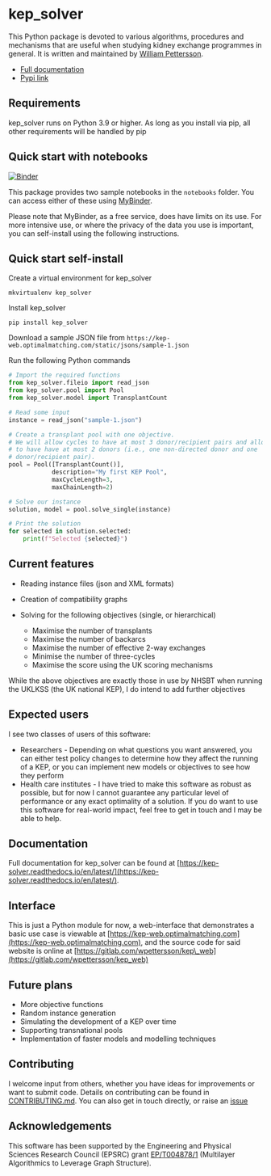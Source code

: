 # kep\_solver

This Python package is devoted to various algorithms, procedures and mechanisms
that are useful when studying kidney exchange programmes in general.  It is
written and maintained by [William Pettersson](mailto:william.pettersson@glasgow.ac.uk).

- [Full documentation](https://kep-solver.readthedocs.io/en/latest/)
- [Pypi link](https://pypi.org/project/kep-solver/)

## Requirements

kep\_solver runs on Python 3.9 or higher. As long as you install via pip, all
other requirements will be handled by pip

## Quick start with notebooks

[![Binder](https://mybinder.org/badge_logo.svg)](https://mybinder.org/v2/gl/wpettersson%2Fkep_solver/HEAD)

This package provides two sample notebooks in the `notebooks` folder. You can
access either of these using [MyBinder](https://mybinder.org/v2/gl/wpettersson%2Fkep_solver/HEAD).

Please note that MyBinder, as a free service, does have limits on its use. For
more intensive use, or where the privacy of the data you use is important, you
can self-install using the following instructions.

## Quick start self-install

Create a virtual environment for kep\_solver

    mkvirtualenv kep_solver

Install kep\_solver

    pip install kep_solver

Download a sample JSON file from
`https://kep-web.optimalmatching.com/static/jsons/sample-1.json`

Run the following Python commands

```python
# Import the required functions
from kep_solver.fileio import read_json
from kep_solver.pool import Pool
from kep_solver.model import TransplantCount

# Read some input
instance = read_json("sample-1.json")

# Create a transplant pool with one objective.
# We will allow cycles to have at most 3 donor/recipient pairs and allow chains
# to have have at most 2 donors (i.e., one non-directed donor and one
# donor/recipient pair).
pool = Pool([TransplantCount()],
            description="My first KEP Pool",
            maxCycleLength=3,
            maxChainLength=2)

# Solve our instance
solution, model = pool.solve_single(instance)

# Print the solution
for selected in solution.selected:
    print(f"Selected {selected}")
```

## Current features

* Reading instance files (json and XML formats)
* Creation of compatibility graphs
* Solving for the following objectives (single, or hierarchical)

    * Maximise the number of transplants
    * Maximise the number of backarcs
    * Maximise the number of effective 2-way exchanges
    * Minimise the number of three-cycles
    * Maximise the score using the UK scoring mechanisms

While the above objectives are exactly those in use by NHSBT when running the UKLKSS (the UK national KEP), I do intend to add further objectives

## Expected users

I see two classes of users of this software:

* Researchers - Depending on what questions you want answered, you can either test policy changes to determine how they affect the running of a KEP, or you can implement new models or objectives to see how they perform
* Health care institutes - I have tried to make this software as robust as possible, but for now I cannot guarantee any particular level of performance or any exact optimality of a solution. If you do want to use this software for real-world impact, feel free to get in touch and I may be able to help.

## Documentation

Full documentation for kep\_solver can be found at
[https://kep-solver.readthedocs.io/en/latest/](https://kep-solver.readthedocs.io/en/latest/).

## Interface

This is just a Python module for now, a web-interface that demonstrates a basic
use case is viewable at
[https://kep-web.optimalmatching.com](https://kep-web.optimalmatching.com), and
the source code for said website is online at
[https://gitlab.com/wpettersson/kep\_web](https://gitlab.com/wpettersson/kep_web)

## Future plans

* More objective functions
* Random instance generation
* Simulating the development of a KEP over time
* Supporting transnational pools
* Implementation of faster models and modelling techniques


## Contributing

I welcome input from others, whether you have ideas for improvements or want to
submit code. Details on contributing can be found in
[CONTRIBUTING.md](CONTRIBUTING.md). You can also get in touch directly, or
raise an [issue](https://gitlab.com/wpettersson/kep_solver/-/issues)

## Acknowledgements

This software has been supported by the Engineering and Physical Sciences
Research Council (EPSRC) grant
[EP/T004878/1](https://gow.epsrc.ukri.org/NGBOViewGrant.aspx?GrantRef=EP/T004878/1)
(Multilayer Algorithmics to Leverage Graph Structure).

